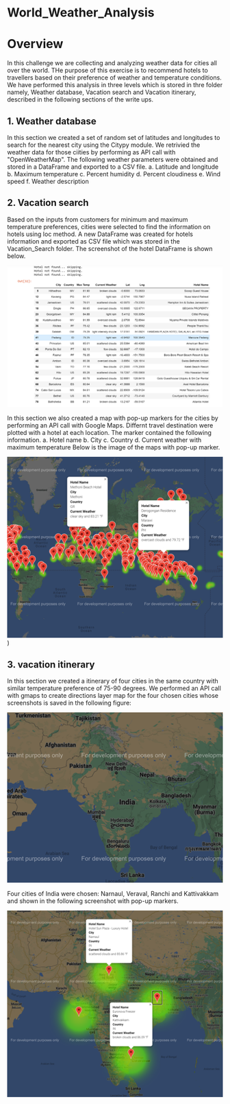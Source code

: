 # World_Weather_Analysis

# Overview

In this challenge we are collecting and analyzing weather data for cities all over the world. THe purpose of this exercise is to recommend hotels to travellers based on their preference of weather and temperature conditions. We have performed this analysis in three levels which is stored in thre folder namely, Weather database, Vacation search and Vacation itinerary, described in the following sections of the write ups.

## 1. Weather database

In this section we created a set of random set of latitudes and longitudes to search for the nearest city using the Citypy module. We retrivied the weather data for those ciities by performing as API call with "OpenWeatherMap". The following weather parameters were obtained and stored in a DataFrame and exported to a CSV file.
a. Latitude and longitude
b. Maximum temperature
c. Percent humidity
d. Percent cloudiness
e. Wind speed
f. Weather description 

## 2. Vacation search

Based on the inputs from customers for minimum and maximum temperature preferences, cities were selected to find the information on hotels using loc method. A new DataFrame was created for hotels information and exported as CSV file which was stored in the Vacation_Search folder. The screenshot of the hotel DataFrame is shown below.

![Screenshot for hotel_df](https://github.com/gothwalritu/World_Weather_Analysis/blob/main/Vacation_Search/hotel_df_screenshot.png)

In this section we also created a map with pop-up markers for the cities by performing an API call with Google Maps. Differnt travel destination were plotted with a hotel at each location. The marker contained the following information.
a. Hotel name
b. City
c. Country
d. Current weather with maximum temperature
Below is the image of the maps with pop-up marker.

![Figure2](https://github.com/gothwalritu/World_Weather_Analysis/blob/main/Vacation_Search/weatherPy_vacation_map.png))



## 3. vacation itinerary
In this section we created a itinerary of four cities in the same country with similar temperature preference of 75-90 degrees. We performed an API call with gmaps to create directions layer map for the four chosen cities whose screenshots is saved in the following figure:

![Figure_3](https://github.com/gothwalritu/World_Weather_Analysis/blob/main/Vacation_Itinerary/weatherPy_travel_map.png)

Four cities of India were chosen: Narnaul, Veraval, Ranchi and Kattivakkam and shown in the following screenshot with pop-up markers.

![Figure_4](https://github.com/gothwalritu/World_Weather_Analysis/blob/main/Vacation_Itinerary/weatherPy_travel_map_markers.png)








